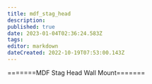 ```yaml
---
title: mdf_stag_head
description: 
published: true
date: 2023-01-04T02:36:24.583Z
tags: 
editor: markdown
dateCreated: 2022-10-19T07:53:00.143Z
---
```


=======MDF Stag Head Wall Mount=======
